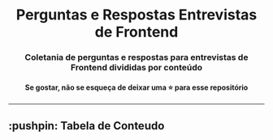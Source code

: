 <div align="center">
    <h1>Perguntas e Respostas Entrevistas de Frontend</h1>
</div>

<div align="center">
    <h3>Coletania de perguntas e respostas para entrevistas de Frontend divididas por conteúdo</h3>
    <h4>Se gostar, não se esqueça de deixar uma ⭐ para esse repositório</h4>
</div>

---
<h2> :pushpin: Tabela de Conteudo </h2>

